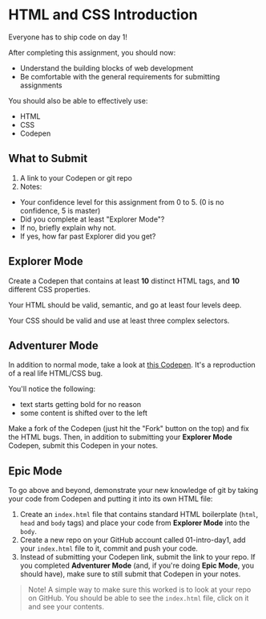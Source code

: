 # HTML and CSS Introduction

Everyone has to ship code on day 1!

After completing this assignment, you should now:

* Understand the building blocks of web development
* Be comfortable with the general requirements for submitting assignments

You should also be able to effectively use:

* HTML
* CSS
* Codepen

## What to Submit
1. A link to your Codepen or git repo
2. Notes:
  * Your confidence level for this assignment from 0 to 5. (0 is no confidence, 5 is master)
  * Did you complete at least "Explorer Mode"?
  * If no, briefly explain why not.
  * If yes, how far past Explorer did you get?

## Explorer Mode

Create a Codepen that contains at least **10** distinct HTML tags, and **10** different CSS properties.

Your HTML should be valid, semantic, and go at least four levels deep.

Your CSS should be valid and use at least three complex selectors.

## Adventurer Mode

In addition to normal mode, take a look at [this Codepen](http://codepen.io/kylf/pen/OPmvew?editors=110). It's a reproduction of a real life HTML/CSS bug.

You'll notice the following:
* text starts getting bold for no reason
* some content is shifted over to the left

Make a fork of the Codepen (just hit the "Fork" button on the top) and fix the HTML bugs. Then, in addition to submitting your **Explorer Mode** Codepen, submit this Codepen in your notes.

## Epic Mode

To go above and beyond, demonstrate your new knowledge of git by taking your code from Codepen and putting it into its own HTML file:

1. Create an `index.html` file that contains standard HTML boilerplate (`html`, `head` and `body` tags) and place your code from **Explorer Mode** into the `body`.
2. Create a new repo on your GitHub account called 01-intro-day1, add your `index.html` file to it, commit and push your code.
3. Instead of submitting your Codepen link, submit the link to your repo. If you completed **Adventurer Mode** (and, if you're doing **Epic Mode**, you should have), make sure to still submit that Codepen in your notes.

> Note! A simple way to make sure this worked is to look at your repo on GitHub. You should be able to see the `index.html` file, click on it and see your contents.
